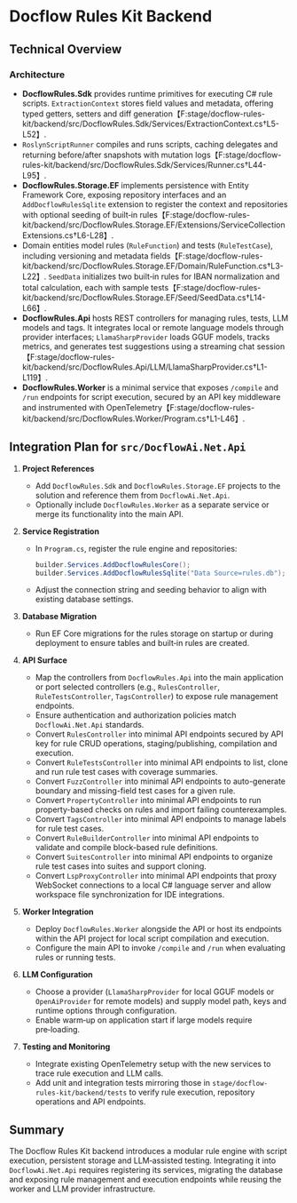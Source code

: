 # Docflow Rules Kit Backend

## Technical Overview

### Architecture
- **DocflowRules.Sdk** provides runtime primitives for executing C# rule scripts. `ExtractionContext` stores field values and metadata, offering typed getters, setters and diff generation【F:stage/docflow-rules-kit/backend/src/DocflowRules.Sdk/Services/ExtractionContext.cs†L5-L52】.
- `RoslynScriptRunner` compiles and runs scripts, caching delegates and returning before/after snapshots with mutation logs【F:stage/docflow-rules-kit/backend/src/DocflowRules.Sdk/Services/Runner.cs†L44-L95】.
- **DocflowRules.Storage.EF** implements persistence with Entity Framework Core, exposing repository interfaces and an `AddDocflowRulesSqlite` extension to register the context and repositories with optional seeding of built‑in rules【F:stage/docflow-rules-kit/backend/src/DocflowRules.Storage.EF/Extensions/ServiceCollectionExtensions.cs†L6-L28】.
- Domain entities model rules (`RuleFunction`) and tests (`RuleTestCase`), including versioning and metadata fields【F:stage/docflow-rules-kit/backend/src/DocflowRules.Storage.EF/Domain/RuleFunction.cs†L3-L22】. `SeedData` initializes two built‑in rules for IBAN normalization and total calculation, each with sample tests【F:stage/docflow-rules-kit/backend/src/DocflowRules.Storage.EF/Seed/SeedData.cs†L14-L66】.
- **DocflowRules.Api** hosts REST controllers for managing rules, tests, LLM models and tags. It integrates local or remote language models through provider interfaces; `LlamaSharpProvider` loads GGUF models, tracks metrics, and generates test suggestions using a streaming chat session【F:stage/docflow-rules-kit/backend/src/DocflowRules.Api/LLM/LlamaSharpProvider.cs†L1-L119】.
- **DocflowRules.Worker** is a minimal service that exposes `/compile` and `/run` endpoints for script execution, secured by an API key middleware and instrumented with OpenTelemetry【F:stage/docflow-rules-kit/backend/src/DocflowRules.Worker/Program.cs†L1-L46】.

## Integration Plan for `src/DocflowAi.Net.Api`

1. **Project References**
   - Add `DocflowRules.Sdk` and `DocflowRules.Storage.EF` projects to the solution and reference them from `DocflowAi.Net.Api`.
   - Optionally include `DocflowRules.Worker` as a separate service or merge its functionality into the main API.

2. **Service Registration**
   - In `Program.cs`, register the rule engine and repositories:
     ```csharp
     builder.Services.AddDocflowRulesCore();
     builder.Services.AddDocflowRulesSqlite("Data Source=rules.db");
     ```
   - Adjust the connection string and seeding behavior to align with existing database settings.

3. **Database Migration**
   - Run EF Core migrations for the rules storage on startup or during deployment to ensure tables and built‑in rules are created.

4. **API Surface**
   - Map the controllers from `DocflowRules.Api` into the main application or port selected controllers (e.g., `RulesController`, `RuleTestsController`, `TagsController`) to expose rule management endpoints.
   - Ensure authentication and authorization policies match `DocflowAi.Net.Api` standards.
   - Convert `RulesController` into minimal API endpoints secured by API key for rule CRUD operations, staging/publishing, compilation and execution.
   - Convert `RuleTestsController` into minimal API endpoints to list, clone and run rule test cases with coverage summaries.
   - Convert `FuzzController` into minimal API endpoints to auto-generate boundary and missing-field test cases for a given rule.
   - Convert `PropertyController` into minimal API endpoints to run property-based checks on rules and import failing counterexamples.
   - Convert `TagsController` into minimal API endpoints to manage labels for rule test cases.
   - Convert `RuleBuilderController` into minimal API endpoints to validate and compile block-based rule definitions.
   - Convert `SuitesController` into minimal API endpoints to organize rule test cases into suites and support cloning.
   - Convert `LspProxyController` into minimal API endpoints that proxy WebSocket connections to a local C# language server and allow workspace file synchronization for IDE integrations.

5. **Worker Integration**
   - Deploy `DocflowRules.Worker` alongside the API or host its endpoints within the API project for local script compilation and execution.
   - Configure the main API to invoke `/compile` and `/run` when evaluating rules or running tests.

6. **LLM Configuration**
   - Choose a provider (`LlamaSharpProvider` for local GGUF models or `OpenAiProvider` for remote models) and supply model path, keys and runtime options through configuration.
   - Enable warm‑up on application start if large models require pre‑loading.

7. **Testing and Monitoring**
   - Integrate existing OpenTelemetry setup with the new services to trace rule execution and LLM calls.
   - Add unit and integration tests mirroring those in `stage/docflow-rules-kit/backend/tests` to verify rule execution, repository operations and API endpoints.

## Summary
The Docflow Rules Kit backend introduces a modular rule engine with script execution, persistent storage and LLM‑assisted testing. Integrating it into `DocflowAi.Net.Api` requires registering its services, migrating the database and exposing rule management and execution endpoints while reusing the worker and LLM provider infrastructure.

